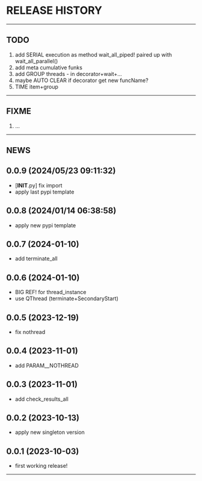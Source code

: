 # RELEASE HISTORY

********************************************************************************
## TODO
1. add SERIAL execution as method wait_all_piped! paired up with wait_all_parallel()  
2. add meta cumulative funks  
3. add GROUP threads - in decorator+wait+...  
4. maybe AUTO CLEAR if decorator get new funcName?  
5. TIME item+group  

********************************************************************************
## FIXME
1. ...  

********************************************************************************
## NEWS

0.0.9 (2024/05/23 09:11:32)
------------------------------
- [__INIT__.py] fix import  
- apply last pypi template  

0.0.8 (2024/01/14 06:38:58)
------------------------------
- apply new pypi template  

0.0.7 (2024-01-10)
-------------------
- add terminate_all

0.0.6 (2024-01-10)
-------------------
- BIG REF! for thread_instance
- use QThread (terminate+SecondaryStart)

0.0.5 (2023-12-19)
-------------------
- fix nothread

0.0.4 (2023-11-01)
-------------------
- add PARAM__NOTHREAD

0.0.3 (2023-11-01)
-------------------
- add check_results_all

0.0.2 (2023-10-13)
-------------------
- apply new singleton version

0.0.1 (2023-10-03)
-------------------
- first working release!

********************************************************************************
